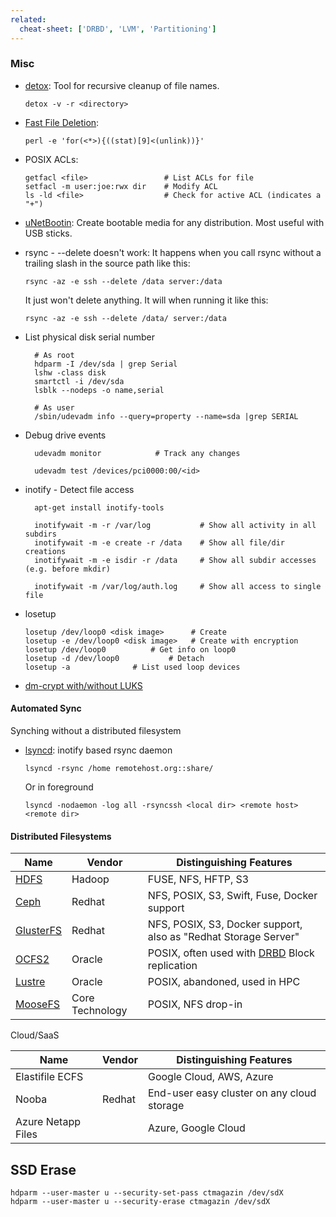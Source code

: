 ```yaml
---
related:
  cheat-sheet: ['DRBD', 'LVM', 'Partitioning']
---
```


### Misc

-   [detox](http://detox.sourceforge.net/): Tool for recursive cleanup
    of file names.

        detox -v -r <directory>

-   [Fast File Deletion](http://www.slashroot.in/which-is-the-fastest-method-to-delete-files-in-linux):

        perl -e 'for(<*>){((stat)[9]<(unlink))}'

-   POSIX ACLs:

        getfacl <file>                 # List ACLs for file 
        setfacl -m user:joe:rwx dir    # Modify ACL
        ls -ld <file>                  # Check for active ACL (indicates a "+")

-   [uNetBootin](http://unetbootin.sourceforge.net/): Create bootable
    media for any distribution. Most useful with USB sticks.
-   rsync - --delete doesn't work: It happens when you call rsync
    without a trailing slash in the source path like this:

        rsync -az -e ssh --delete /data server:/data

    It just won't delete anything. It will when running it like this:

        rsync -az -e ssh --delete /data/ server:/data

- List physical disk serial number

        # As root
        hdparm -I /dev/sda | grep Serial
        lshw -class disk
        smartctl -i /dev/sda
        lsblk --nodeps -o name,serial

        # As user
        /sbin/udevadm info --query=property --name=sda |grep SERIAL
        
- Debug drive events

        udevadm monitor            # Track any changes
        
        udevadm test /devices/pci0000:00/<id>

- inotify - Detect file access

        apt-get install inotify-tools
        
        inotifywait -m -r /var/log           # Show all activity in all subdirs
        inotifywait -m -e create -r /data    # Show all file/dir creations
        inotifywait -m -e isdir -r /data     # Show all subdir accesses (e.g. before mkdir)
        
        inotifywait -m /var/log/auth.log     # Show all access to single file

-   losetup

        losetup /dev/loop0 <disk image>      # Create
        losetup -e /dev/loop0 <disk image>   # Create with encryption
        losetup /dev/loop0          # Get info on loop0
        losetup -d /dev/loop0           # Detach
        losetup -a              # List used loop devices

-   [dm-crypt with/without LUKS](http://cb.vu/unixtoolbox.xhtml#wluks)

#### Automated Sync

Synching without a distributed filesystem

-   [lsyncd](https://code.google.com/p/lsyncd/): inotify based rsync
    daemon

        lsyncd -rsync /home remotehost.org::share/ 

    Or in foreground

        lsyncd -nodaemon -log all -rsyncssh <local dir> <remote host> <remote dir>

#### Distributed Filesystems

| Name | Vendor | Distinguishing Features |
| ---- | ------ | ----------------------- |
| [HDFS](http://hadoop.apache.org/) | Hadoop | FUSE, NFS, HFTP, S3 |
| [Ceph](http://ceph.com) | Redhat | NFS, POSIX, S3, Swift, Fuse, Docker support |
| [GlusterFS](http://gluster.org) | Redhat | NFS, POSIX, S3, Docker support, also as "Redhat Storage Server" |
| [OCFS2](https://oss.oracle.com/projects/ocfs2/) | Oracle | POSIX, often used with [DRBD](http://www.drbd.org/)  Block replication |
| [Lustre](http://lustre.org/) | Oracle | POSIX, abandoned, used in HPC |
| [MooseFS](https://moosefs.com/) | Core Technology | POSIX, NFS drop-in |

Cloud/SaaS


| Name | Vendor | Distinguishing Features |
| ---- | ------ | ----------------------- |
| Elastifile ECFS |    | Google Cloud, AWS, Azure |
| Nooba | Redhat | End-user easy cluster on any cloud storage |
| Azure Netapp Files |   | Azure, Google Cloud |

## SSD Erase

    hdparm --user-master u --security-set-pass ctmagazin /dev/sdX
    hdparm --user-master u --security-erase ctmagazin /dev/sdX
